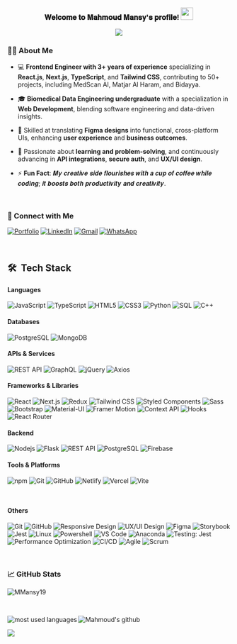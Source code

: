 

  <h3 align="center">
𝐖𝐞𝐥𝐜𝐨𝐦𝐞 𝐭𝐨 𝐌𝐚𝐡𝐦𝐨𝐮𝐝 𝐌𝐚𝐧𝐬𝐲'𝐬 𝐩𝐫𝐨𝐟𝐢𝐥𝐞!
  <img src="https://media.giphy.com/media/hvRJCLFzcasrR4ia7z/giphy.gif" width="28">
</h3>

<p align="center">
  <a href="https://github.com/DenverCoder1/readme-typing-svg"><img src="https://readme-typing-svg.herokuapp.com/?lines=𝑭𝒓𝒐𝒏𝒕𝒆𝒏𝒅%20𝑫𝒆𝒗𝒆𝒍𝒐𝒑𝒆𝒓%20;𝑨𝒍𝒘𝒂𝒚𝒔%20𝒍𝒆𝒂𝒓𝒏𝒊𝒏𝒈%20𝒏𝒆𝒘%20𝒕𝒆𝒄𝒉𝒏𝒐𝒍𝒐𝒈𝒊𝒆𝒔;𝑩𝒊𝒐𝒎𝒆𝒅𝒊𝒄𝒂𝒍%20𝑫𝒂𝒕𝒂%20𝑬𝒏𝒈𝒊𝒏𝒆𝒆𝒓𝒊𝒏𝒈%20𝑼𝒏𝒅𝒆𝒓𝒈𝒓𝒂𝒅𝒖𝒂𝒕𝒆&font=Fira%20Code&center=true&width=600&height=45&color=f75c7e&vCenter=true&size=22"></a>
</p> 

### 🙋‍♂️ About Me

- 💻 **Frontend Engineer with 3+ years of experience** specializing in **React.js**, **Next.js**, **TypeScript**, and **Tailwind CSS**, contributing to 50+ projects, including MedScan AI, Matjar Al Haram, and Bidayya.
  
- 🎓 **Biomedical Data Engineering undergraduate** with a specialization in **Web Development**, blending software engineering and data-driven insights.
     
- 🎨 Skilled at translating **Figma designs** into functional, cross-platform UIs, enhancing **user experience** and **business outcomes**.
    
- 🔬 Passionate about **learning and problem-solving**, and continuously advancing in **API integrations**, **secure auth**, and **UX/UI design**.

- ⚡ **Fun Fact**: 𝑴𝒚 𝒄𝒓𝒆𝒂𝒕𝒊𝒗𝒆 𝒔𝒊𝒅𝒆 𝒇𝒍𝒐𝒖𝒓𝒊𝒔𝒉𝒆𝒔 𝒘𝒊𝒕𝒉 𝒂 𝒄𝒖𝒑 𝒐𝒇 𝒄𝒐𝒇𝒇𝒆𝒆 𝒘𝒉𝒊𝒍𝒆 𝒄𝒐𝒅𝒊𝒏𝒈; 𝒊𝒕 𝒃𝒐𝒐𝒔𝒕𝒔 𝒃𝒐𝒕𝒉 𝒑𝒓𝒐𝒅𝒖𝒄𝒕𝒊𝒗𝒊𝒕𝒚 𝒂𝒏𝒅 𝒄𝒓𝒆𝒂𝒕𝒊𝒗𝒊𝒕𝒚.
      
<br>


### 📧 Connect with Me
[![Portfolio](https://img.shields.io/badge/-Portfolio-0077B5?style=flat&logo=&logoColor=black)](https://mahmoud-mansy-portfolio.netlify.app/)
[![LinkedIn](https://img.shields.io/badge/-LINKEDIN-0077B5?style=flat&logo=linkedin&logoColor=white)](https://www.linkedin.com/in/mahmoud-mansy-a189a5232/)
[![Gmail](https://img.shields.io/badge/-GMAIL-D14836?style=flat&logo=gmail&logoColor=white)](mahmoud2abdalfattah@gmail.com)
[![WhatsApp](https://img.shields.io/badge/WhatsApp-%230077B5.svg?logo=whatsapp&logoColor=white)](https://wa.me/201010352387) 

<br>


## 🛠 &nbsp;Tech Stack

#### Languages
![JavaScript](https://img.shields.io/badge/-JavaScript-F7DF1E?style=flat&logo=javascript&logoColor=000000)
![TypeScript](https://img.shields.io/badge/-TypeScript-3178C6?style=flat&logo=typescript&logoColor=ffffff)
![HTML5](https://img.shields.io/badge/-HTML5-E34F26?style=flat&logo=html5&logoColor=ffffff)
![CSS3](https://img.shields.io/badge/-CSS3-1572B6?style=flat&logo=css3&logoColor=ffffff)
![Python](https://img.shields.io/badge/-Python-3776AB?style=flat&logo=python&logoColor=ffffff)
![SQL](https://img.shields.io/badge/-SQL-4169E1?style=flat&logo=postgresql&logoColor=ffffff)
![C++](https://img.shields.io/badge/-C++-00599C?style=flat&logo=c%2B%2B&logoColor=ffffff)
<br>

#### Databases
![PostgreSQL](https://img.shields.io/badge/-PostgreSQL-336791?style=flat&logo=postgresql&logoColor=ffffff)
![MongoDB](https://img.shields.io/badge/-MongoDB-47A248?style=flat&logo=mongodb&logoColor=ffffff)
<br>

#### APIs & Services
![REST API](https://img.shields.io/badge/-REST_API-009688?style=flat&logo=rest&logoColor=ffffff)
![GraphQL](https://img.shields.io/badge/-GraphQL-E10098?style=flat&logo=graphql&logoColor=ffffff)
![jQuery](https://img.shields.io/badge/-jQuery-0769AD?style=flat&logo=jquery&logoColor=ffffff)
![Axios](https://img.shields.io/badge/-Axios-5A29E4?style=flat&logo=axios&logoColor=ffffff)
<br>


#### Frameworks & Libraries
![React](https://img.shields.io/badge/-React-61DAFB?style=flat&logo=react&logoColor=ffffff)
![Next.js](https://img.shields.io/badge/-Next.js-000000?style=flat&logo=next.js&logoColor=ffffff)
![Redux](https://img.shields.io/badge/-Redux-764ABC?style=flat&logo=redux&logoColor=ffffff)
![Tailwind CSS](https://img.shields.io/badge/-Tailwind_CSS-38B2AC?style=flat&logo=tailwind-css&logoColor=ffffff)
![Styled Components](https://img.shields.io/badge/-Styled_Components-DB7093?style=flat&logo=styled-components&logoColor=ffffff)
![Sass](https://img.shields.io/badge/-Sass-CC6699?style=flat&logo=sass&logoColor=ffffff)
![Bootstrap](https://img.shields.io/badge/-Bootstrap-7952B3?style=flat&logo=bootstrap&logoColor=ffffff)
![Material-UI](https://img.shields.io/badge/-Material--UI-0081CB?style=flat&logo=material-ui&logoColor=ffffff)
![Framer Motion](https://img.shields.io/badge/-Framer_Motion-0055FF?style=flat&logo=framer&logoColor=ffffff)
![Context API](https://img.shields.io/badge/-Context_API-61DAFB?style=flat&logo=react&logoColor=ffffff)
![Hooks](https://img.shields.io/badge/-Hooks-61DAFB?style=flat&logo=react&logoColor=ffffff)
![React Router](https://img.shields.io/badge/-React_Router-CA4245?style=flat&logo=react-router&logoColor=ffffff)
<br>

#### Backend
![Nodejs](https://img.shields.io/badge/-Nodejs-339933?style=flat&logo=Node.js&logoColor=ffffff)
![Flask](https://img.shields.io/badge/Flask-%23404d59.svg?style=flat&logo=Flask&logoColor=%2361DAFB)
![REST API](https://img.shields.io/badge/-REST_API-009688?style=flat&logo=rest&logoColor=ffffff)
![PostgreSQL](https://img.shields.io/badge/-PostgreSQL-336791?style=flat&logo=postgresql)
![Firebase](https://img.shields.io/badge/-Firebase-FFCA28?style=flat&logo=firebase&logoColor=ffffff)
<br>

#### Tools & Platforms
![npm](https://img.shields.io/badge/-npm-CB3837?style=flat&logo=npm&logoColor=ffffff)
![Git](https://img.shields.io/badge/-Git-F05032?style=flat&logo=git&logoColor=ffffff)
![GitHub](https://img.shields.io/badge/-GitHub-181717?style=flat&logo=github&logoColor=ffffff)
![Netlify](https://img.shields.io/badge/-Netlify-00C7B7?style=flat&logo=netlify&logoColor=ffffff)
![Vercel](https://img.shields.io/badge/-Vercel-000000?style=flat&logo=vercel&logoColor=ffffff)
![Vite](https://img.shields.io/badge/-Vite-646CFF?style=flat&logo=vite&logoColor=ffffff)

<br>

#### Others
![Git](https://img.shields.io/badge/-Git-%23F05032?style=flat&logo=git&logoColor=%23ffffff)
![GitHub](https://img.shields.io/badge/-GitHub-181717?style=flat&logo=github)
![Responsive Design](https://img.shields.io/badge/-Responsive_Design-51B7B3?style=flat&logo=responsive&logoColor=ffffff)
![UX/UI Design](https://img.shields.io/badge/-UX/UI_Design-FF4785?style=flat&logo=design&logoColor=ffffff)
![Figma](https://img.shields.io/badge/-Figma-F24E1E?style=flat&logo=figma&logoColor=ffffff)
![Storybook](https://img.shields.io/badge/-Storybook-FF4785?style=flat&logo=storybook&logoColor=ffffff)
![Jest](https://img.shields.io/badge/-Jest-C21325?style=flat&logo=jest&logoColor=ffffff)
![Linux](https://img.shields.io/badge/-Linux-222222?style=flat&logo=linux&logoColor=FCC624)
![Powershell](http://img.shields.io/badge/-Powershell-5391FE?style=flat&logo=powershell&logoColor=ffffff)
![VS Code](http://img.shields.io/badge/-VS%20Code-007ACC?style=flat&logo=visual-studio-code&logoColor=ffffff)
![Anaconda](https://img.shields.io/badge/Anaconda-%2344A833.svg?style=flat&logo=anaconda&logoColor=white)
![Testing: Jest](https://img.shields.io/badge/-Testing:_Jest-C21325?style=flat&logo=jest&logoColor=ffffff)
![Performance Optimization](https://img.shields.io/badge/-Performance_Optimization-007ACC?style=flat&logo=performance&logoColor=ffffff)
![CI/CD](https://img.shields.io/badge/-CI/CD-2088FF?style=flat&logo=continuous-integration&logoColor=ffffff)
![Agile](https://img.shields.io/badge/-Agile-FF3E00?style=flat&logo=agile&logoColor=ffffff)
![Scrum](https://img.shields.io/badge/-Scrum-6DB33F?style=flat&logo=scrum&logoColor=ffffff)




<br>

### 📈 GitHub Stats

<p><img align="center" src="https://github-readme-streak-stats.herokuapp.com/?user=MMansy19&" alt="MMansy19" /></p>    
<br>

![Mahmoud's github](https://github-readme-stats.vercel.app/api?username=MMansy19&show_icons=true&hide_border=true)
<img align="left" src="https://github-readme-stats.vercel.app/api/top-langs?username=MMansy19&show_icons=true&locale=en&layout=compact" alt="most used languages" />

<img src="https://komarev.com/ghpvc/?username=MMansy19&style=for-the-badge">  

